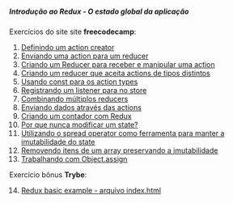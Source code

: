 ##### Introdução ao Redux - O estado global da aplicação

Exercícios do site site **freecodecamp**: 

1. [Definindo um action creator](https://www.freecodecamp.org/learn/front-end-libraries/redux/define-an-action-creator)
2. [Enviando uma action para um reducer](https://www.freecodecamp.org/learn/front-end-libraries/redux/dispatch-an-action-event)
3. [Criando um Reducer para receber e manipular uma action](https://www.freecodecamp.org/learn/front-end-libraries/redux/handle-an-action-in-the-store)
4. [Criando um reducer que aceita actions de tipos distintos](https://www.freecodecamp.org/learn/front-end-libraries/redux/use-a-switch-statement-to-handle-multiple-actions)
5. [Usando const para os action types](https://www.freecodecamp.org/learn/front-end-libraries/redux/use-const-for-action-types)
6. [Registrando um listener para no store](https://www.freecodecamp.org/learn/front-end-libraries/redux/register-a-store-listener)
7. [Combinando múltiplos reducers](https://www.freecodecamp.org/learn/front-end-libraries/redux/combine-multiple-reducers)
8. [Enviando dados através das actions](https://www.freecodecamp.org/learn/front-end-libraries/redux/send-action-data-to-the-store)
9. [Criando um contador com Redux](https://www.freecodecamp.org/learn/front-end-libraries/redux/write-a-counter-with-redux)
10. [Por que nunca modificar um state?](https://www.freecodecamp.org/learn/front-end-libraries/redux/never-mutate-state)
11. [Utilizando o spread operator como ferramenta para manter a imutabilidade do state](https://www.freecodecamp.org/learn/front-end-libraries/redux/use-the-spread-operator-on-arrays)
12. [Removendo itens de um array preservando a imutabilidade](https://www.freecodecamp.org/learn/front-end-libraries/redux/remove-an-item-from-an-array)
13. [Trabalhando com Object.assign](https://www.freecodecamp.org/learn/front-end-libraries/redux/copy-an-object-with-object-assign)

Exercício bônus **Trybe**:

14. [Redux basic example - arquivo index.html](https://app.betrybe.com/course/front-end/redux/exercicios/bonus?use_case=side_bar)
